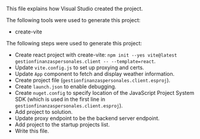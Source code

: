 This file explains how Visual Studio created the project.

The following tools were used to generate this project:
- create-vite

The following steps were used to generate this project:
- Create react project with create-vite: `npm init --yes vite@latest gestionfinanzaspersonales.client -- --template=react`.
- Update `vite.config.js` to set up proxying and certs.
- Update `App` component to fetch and display weather information.
- Create project file (`gestionfinanzaspersonales.client.esproj`).
- Create `launch.json` to enable debugging.
- Create `nuget.config` to specify location of the JavaScript Project System SDK (which is used in the first line in `gestionfinanzaspersonales.client.esproj`).
- Add project to solution.
- Update proxy endpoint to be the backend server endpoint.
- Add project to the startup projects list.
- Write this file.
